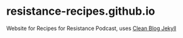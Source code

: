 # resistance-recipes.github.io
Website for Recipes for Resistance Podcast, uses [Clean Blog Jekyll](https://github.com/StartBootstrap/startbootstrap-clean-blog-jekyll)
